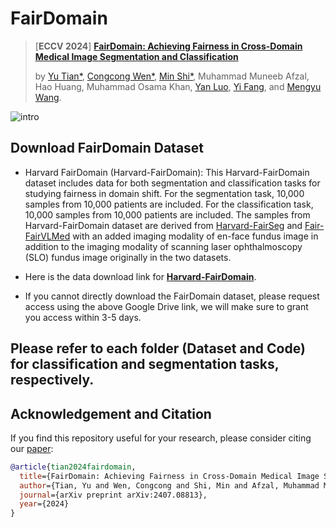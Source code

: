 # FairDomain
> [**ECCV 2024**] [**FairDomain: Achieving Fairness in Cross-Domain Medical Image Segmentation and Classification**](https://arxiv.org/pdf/2407.08813)
>
> by [Yu Tian*](https://yutianyt.com/), [Congcong Wen*](https://wencc.xyz/), [Min Shi*](https://shiminxst.github.io/index.html), Muhammad Muneeb Afzal, Hao Huang, Muhammad Osama Khan, [Yan Luo](https://luoyan407.github.io/), [Yi Fang](https://engineering.nyu.edu/faculty/yi-fang), and [Mengyu Wang](https://ophai.hms.harvard.edu/team/dr-wang/).
>
![intro](https://github.com/Harvard-Ophthalmology-AI-Lab/FairDomain/assets/19222962/e6d5afe0-8262-473a-83e3-381b3f51cbbd)




## Download FairDomain Dataset
* Harvard FairDomain (Harvard-FairDomain): This Harvard-FairDomain dataset includes data for both segmentation and classification tasks for studying fairness in domain shift. For the segmentation task, 10,000 samples from 10,000 patients are included. For the classification task, 10,000 samples from 10,000 patients are included. The samples from Harvard-FairDomain dataset are derived from [Harvard-FairSeg](https://github.com/Harvard-Ophthalmology-AI-Lab/FairSeg) and [Fair-FairVLMed](https://github.com/Harvard-Ophthalmology-AI-Lab/FairCLIP) with an added imaging modality of en-face fundus image in addition to the imaging modality of scanning laser ophthalmoscopy (SLO) fundus image originally in the two datasets.
  
* Here is the data download link for [**Harvard-FairDomain**](https://drive.google.com/drive/folders/1huH93JVeXMj9rK6p1OZRub868vv0UK0O?usp=drive_link).

* If you cannot directly download the FairDomain dataset, please request access using the above Google Drive link, we will make sure to grant you access within 3-5 days. 


## Please refer to each folder (Dataset and Code) for classification and segmentation tasks, respectively.

## Acknowledgement and Citation


If you find this repository useful for your research, please consider citing our [paper](https://arxiv.org/pdf/2407.08813):

```bibtex
@article{tian2024fairdomain,
  title={FairDomain: Achieving Fairness in Cross-Domain Medical Image Segmentation and Classification},
  author={Tian, Yu and Wen, Congcong and Shi, Min and Afzal, Muhammad Muneeb and Huang, Hao and Khan, Muhammad Osama and Luo, Yan and Fang, Yi and Wang, Mengyu},
  journal={arXiv preprint arXiv:2407.08813},
  year={2024}
}

```
